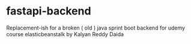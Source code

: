 # fastapi-backend

Replacement-ish for a broken ( old ) java sprint boot backend for udemy course elasticbeanstalk by Kalyan Reddy Daida
